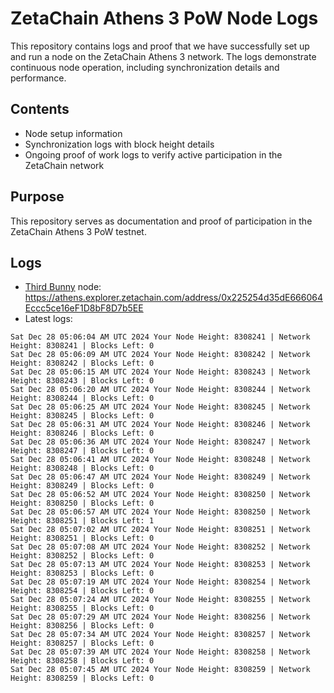 # ZetaChain Athens 3 PoW Node Logs
This repository contains logs and proof that we have successfully set up and run a node on the ZetaChain Athens 3 network. The logs demonstrate continuous node operation, including synchronization details and performance.

## Contents
- Node setup information
- Synchronization logs with block height details
- Ongoing proof of work logs to verify active participation in the ZetaChain network

## Purpose
This repository serves as documentation and proof of participation in the ZetaChain Athens 3 PoW testnet.

## Logs

- [Third Bunny](https://thirdbunny.xyz/) node: https://athens.explorer.zetachain.com/address/0x225254d35dE666064Eccc5ce16eF1D8bF8D7b5EE
- Latest logs:
```
Sat Dec 28 05:06:04 AM UTC 2024 Your Node Height: 8308241 | Network Height: 8308241 | Blocks Left: 0
Sat Dec 28 05:06:09 AM UTC 2024 Your Node Height: 8308242 | Network Height: 8308242 | Blocks Left: 0
Sat Dec 28 05:06:15 AM UTC 2024 Your Node Height: 8308243 | Network Height: 8308243 | Blocks Left: 0
Sat Dec 28 05:06:20 AM UTC 2024 Your Node Height: 8308244 | Network Height: 8308244 | Blocks Left: 0
Sat Dec 28 05:06:25 AM UTC 2024 Your Node Height: 8308245 | Network Height: 8308245 | Blocks Left: 0
Sat Dec 28 05:06:31 AM UTC 2024 Your Node Height: 8308246 | Network Height: 8308246 | Blocks Left: 0
Sat Dec 28 05:06:36 AM UTC 2024 Your Node Height: 8308247 | Network Height: 8308247 | Blocks Left: 0
Sat Dec 28 05:06:41 AM UTC 2024 Your Node Height: 8308248 | Network Height: 8308248 | Blocks Left: 0
Sat Dec 28 05:06:47 AM UTC 2024 Your Node Height: 8308249 | Network Height: 8308249 | Blocks Left: 0
Sat Dec 28 05:06:52 AM UTC 2024 Your Node Height: 8308250 | Network Height: 8308250 | Blocks Left: 0
Sat Dec 28 05:06:57 AM UTC 2024 Your Node Height: 8308250 | Network Height: 8308251 | Blocks Left: 1
Sat Dec 28 05:07:02 AM UTC 2024 Your Node Height: 8308251 | Network Height: 8308251 | Blocks Left: 0
Sat Dec 28 05:07:08 AM UTC 2024 Your Node Height: 8308252 | Network Height: 8308252 | Blocks Left: 0
Sat Dec 28 05:07:13 AM UTC 2024 Your Node Height: 8308253 | Network Height: 8308253 | Blocks Left: 0
Sat Dec 28 05:07:19 AM UTC 2024 Your Node Height: 8308254 | Network Height: 8308254 | Blocks Left: 0
Sat Dec 28 05:07:24 AM UTC 2024 Your Node Height: 8308255 | Network Height: 8308255 | Blocks Left: 0
Sat Dec 28 05:07:29 AM UTC 2024 Your Node Height: 8308256 | Network Height: 8308256 | Blocks Left: 0
Sat Dec 28 05:07:34 AM UTC 2024 Your Node Height: 8308257 | Network Height: 8308257 | Blocks Left: 0
Sat Dec 28 05:07:39 AM UTC 2024 Your Node Height: 8308258 | Network Height: 8308258 | Blocks Left: 0
Sat Dec 28 05:07:45 AM UTC 2024 Your Node Height: 8308259 | Network Height: 8308259 | Blocks Left: 0
```
